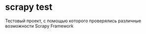 # scrapy test
Тестовый проект, с помощью которого проверялись различные возможности Scrapy Framework
